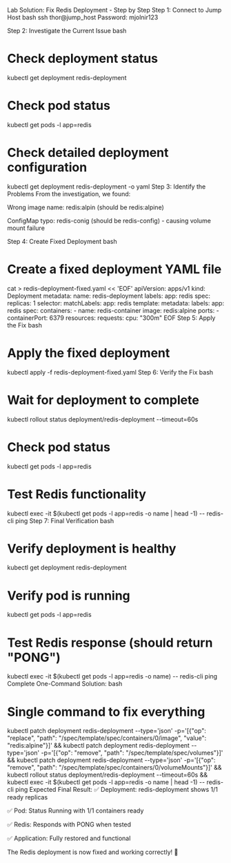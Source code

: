 Lab Solution: Fix Redis Deployment - Step by Step
Step 1: Connect to Jump Host
bash
ssh thor@jump_host
Password: mjolnir123

Step 2: Investigate the Current Issue
bash
# Check deployment status
kubectl get deployment redis-deployment

# Check pod status
kubectl get pods -l app=redis

# Check detailed deployment configuration
kubectl get deployment redis-deployment -o yaml
Step 3: Identify the Problems
From the investigation, we found:

Wrong image name: redis:alpin (should be redis:alpine)

ConfigMap typo: redis-conig (should be redis-config) - causing volume mount failure

Step 4: Create Fixed Deployment
bash
# Create a fixed deployment YAML file
cat > redis-deployment-fixed.yaml << 'EOF'
apiVersion: apps/v1
kind: Deployment
metadata:
  name: redis-deployment
  labels:
    app: redis
spec:
  replicas: 1
  selector:
    matchLabels:
      app: redis
  template:
    metadata:
      labels:
        app: redis
    spec:
      containers:
      - name: redis-container
        image: redis:alpine
        ports:
        - containerPort: 6379
        resources:
          requests:
            cpu: "300m"
EOF
Step 5: Apply the Fix
bash
# Apply the fixed deployment
kubectl apply -f redis-deployment-fixed.yaml
Step 6: Verify the Fix
bash
# Wait for deployment to complete
kubectl rollout status deployment/redis-deployment --timeout=60s

# Check pod status
kubectl get pods -l app=redis

# Test Redis functionality
kubectl exec -it $(kubectl get pods -l app=redis -o name | head -1) -- redis-cli ping
Step 7: Final Verification
bash
# Verify deployment is healthy
kubectl get deployment redis-deployment

# Verify pod is running
kubectl get pods -l app=redis

# Test Redis response (should return "PONG")
kubectl exec -it $(kubectl get pods -l app=redis -o name) -- redis-cli ping
Complete One-Command Solution:
bash
# Single command to fix everything
kubectl patch deployment redis-deployment --type='json' -p='[{"op": "replace", "path": "/spec/template/spec/containers/0/image", "value": "redis:alpine"}]' && kubectl patch deployment redis-deployment --type='json' -p='[{"op": "remove", "path": "/spec/template/spec/volumes"}]' && kubectl patch deployment redis-deployment --type='json' -p='[{"op": "remove", "path": "/spec/template/spec/containers/0/volumeMounts"}]' && kubectl rollout status deployment/redis-deployment --timeout=60s && kubectl exec -it $(kubectl get pods -l app=redis -o name | head -1) -- redis-cli ping
Expected Final Result:
✅ Deployment: redis-deployment shows 1/1 ready replicas

✅ Pod: Status Running with 1/1 containers ready

✅ Redis: Responds with PONG when tested

✅ Application: Fully restored and functional

The Redis deployment is now fixed and working correctly! 🎉

